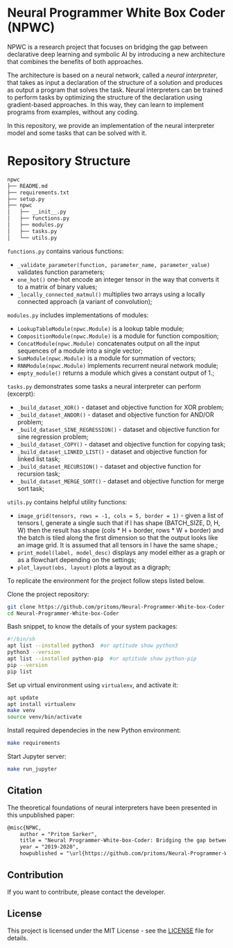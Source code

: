 # Neural Programmer White Box Coder (NPWC)

NPWC is a research project that focuses on bridging the gap between declarative deep learning and symbolic AI by introducing a new architecture that combines the benefits of both approaches.

The architecture is based on a neural network, called a _neural interpreter_, that takes as input a declaration of the structure of a solution and produces as output a program that solves the task. Neural interpreters can be trained to perform tasks by optimizing the structure of the declaration using gradient-based approaches. In this way, they can learn to implement programs from examples, without any coding.

In this repository, we provide an implementation of the neural interpreter model and some tasks that can be solved with it.

# Repository Structure

```bash
npwc
├── README.md
├── requirements.txt
├── setup.py
├── npwc
│   ├── __init__.py
│   ├── functions.py
│   ├── modules.py
│   ├── tasks.py
│   └── utils.py
```


`functions.py` contains various functions:
- `_validate_parameter(function, parameter_name, parameter_value)` validates function parameters;
- `one_hot()` one-hot encode an integer tensor in the way that converts it to a matrix of binary values;
- `_locally_connected_matmul()` multiplies two arrays using a locally connected approach (a variant of convolution);

`modules.py` includes implementations of modules:
- `LookupTableModule(npwc.Module)` is a lookup table module;
- `CompositionModule(npwc.Module)` is a module for function composition;
- `ConcatModule(npwc.Module)` concatenates output on all the input sequences of a module into a single vector;
- `SumModule(npwc.Module)` is a module for summation of vectors;
- `RNNModule(npwc.Module)` implements recurrent neural network module;
- `empty_module()` returns a module which gives a constant output of 1.;

`tasks.py` demonstrates some tasks a neural interpreter can perform (excerpt):
- `_build_dataset_XOR()` - dataset and objective function for XOR problem;
- `_build_dataset_ANDOR()` - dataset and objective function for AND/OR problem;
- `_build_dataset_SINE_REGRESSION()` - dataset and objective function for sine regression problem;
- `_build_dataset_COPY()` - dataset and objective function for copying task;
- `_build_dataset_LINKED_LIST()` - dataset and objective function for linked list task;
- `_build_dataset_RECURSION()` - dataset and objective function for recursion task;
- `_build_dataset_MERGE_SORT()` - dataset and objective function for merge sort task;

`utils.py` contains helpful utility functions:
- `image_grid(tensors, rows = -1, cols = 5, border = 1)` - given a list of tensors l, generate a single such that if l has shape (BATCH_SIZE, D, H, W) then the result has shape (cols * H + border, rows * W + border) and the batch is tiled along the first dimension so that the output looks like an image grid. It is assumed that all tensors in l have the same shape.;
- `print_model(label, model_desc)` displays any model either as a graph or as a flowchart depending on the settings;
- `plot_layout(obs, layout)` plots a layout as a digraph;

To replicate the environment for the project follow steps listed below.

Clone the project repository:

```bash
git clone https://github.com/pritoms/Neural-Programmer-White-box-Coder.git
cd Neural-Programmer-White-box-Coder
```

Bash snippet, to know the details of your system packages:

```bash
#!/bin/sh
apt list --installed python3  #or aptitude show python3
python3 --version
apt list --installed python-pip  #or aptitude show python-pip
pip --version
pip list
```

Set up virtual environment using `virtualenv`, and activate it:

```bash
apt update
apt install virtualenv
make venv
source venv/bin/activate
```

Install required dependecies in the new Python environment:

```bash
make requirements
```

Start Jupyter server:

```bash
make run_jupyter
```


## Citation

The theoretical foundations of neural interpreters have been presented in this unpublished paper:

```markdown
@misc{NPWC,
    author = "Pritom Sarker",
    title = "Neural Programmer-White-box-Coder: Bridging the gap between declarative deep learning and symbolic AI",
    year = "2019-2020",
    howpublished = "\url{https://github.com/pritoms/Neural-Programmer-White-box-Coder}"} 
```


## Contribution

If you want to contribute, please contact the developer.


## License

This project is licensed under the MIT License - see the [LICENSE](LICENSE) file for details.
